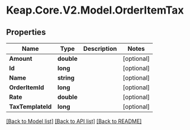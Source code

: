 # Keap.Core.V2.Model.OrderItemTax

## Properties

Name | Type | Description | Notes
------------ | ------------- | ------------- | -------------
**Amount** | **double** |  | [optional] 
**Id** | **long** |  | [optional] 
**Name** | **string** |  | [optional] 
**OrderItemId** | **long** |  | [optional] 
**Rate** | **double** |  | [optional] 
**TaxTemplateId** | **long** |  | [optional] 

[[Back to Model list]](../README.md#documentation-for-models) [[Back to API list]](../README.md#documentation-for-api-endpoints) [[Back to README]](../README.md)

